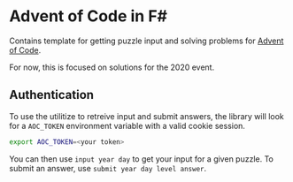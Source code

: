 # Advent of Code in F\#

Contains template for getting puzzle input and solving problems for [Advent of Code](https://adventofcode.com).

For now, this is focused on solutions for the 2020 event.

## Authentication

To use the utilitize to retreive input and submit answers, the library will look for a `AOC_TOKEN` environment variable with a valid cookie session.

```sh
export AOC_TOKEN=<your token>
```

You can then use `input year day` to get your input for a given puzzle.
To submit an answer, use `submit year day level answer`.
